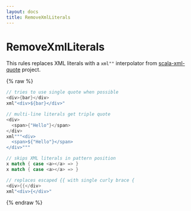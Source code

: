 ```yaml
---
layout: docs
title: RemoveXmlLiterals
---
```

# RemoveXmlLiterals

This rules replaces XML literals with a `xml""` interpolator from [scala-xml-quote](https://github.com/densh/scala-xml-quote) project.

{% raw %}
```scala
// tries to use single quote when possible
<div>{bar}</div>
xml"<div>${bar}</div>"

// multi-line literals get triple quote
<div>
  <span>{"Hello"}</span>
</div>
xml"""<div>
  <span>${"Hello"}</span>
</div>"""

// skips XML literals in pattern position
x match { case <a></a> => }
x match { case <a></a> => }

// replaces escaped {{ with single curly brace {
<div>{{</div>
xml"<div>{</div>"
```
{% endraw %}
